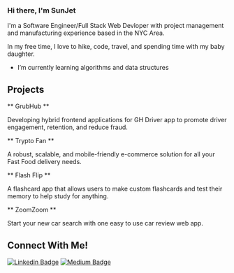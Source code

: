 ### Hi there, I'm SunJet

I'm a Software Engineer/Full Stack Web Devloper with project management and manufacturing experience based in the NYC Area. 

In my free time, I love to hike, code, travel, and spending time with my baby daughter.

- I’m currently learning algorithms and data structures

## Projects 

** GrubHub **

Developing hybrid frontend applications for GH Driver app to promote driver engagement, retention, and reduce fraud.

** Trypto Fan **

A robust, scalable, and mobile-friendly e-commerce solution for all your Fast Food delivery needs.

** Flash Flip **

A flashcard app that allows users to make custom flashcards and test their memory to help study for anything. 

** ZoomZoom **

Start your new car search with one easy to use car review web app.

##  Connect With Me! 

[![Linkedin Badge](https://img.shields.io/badge/-LinkedIn-blue?style=flat&logo=Linkedin&logoColor=white&link=https://www.linkedin.com/in/sunjetliu/)](https://www.linkedin.com/in/sunjetliu/)
[![Medium Badge](https://img.shields.io/badge/-Medium-black?style=flat&logo=Medium&logoColor=white&link=https://sunjetliu.medium.com//)](https://sunjetliu.medium.com/)


        
